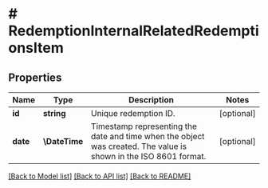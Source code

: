 # # RedemptionInternalRelatedRedemptionsItem

## Properties

Name | Type | Description | Notes
------------ | ------------- | ------------- | -------------
**id** | **string** | Unique redemption ID. | [optional]
**date** | **\DateTime** | Timestamp representing the date and time when the object was created. The value is shown in the ISO 8601 format. | [optional]

[[Back to Model list]](../../README.md#models) [[Back to API list]](../../README.md#endpoints) [[Back to README]](../../README.md)
